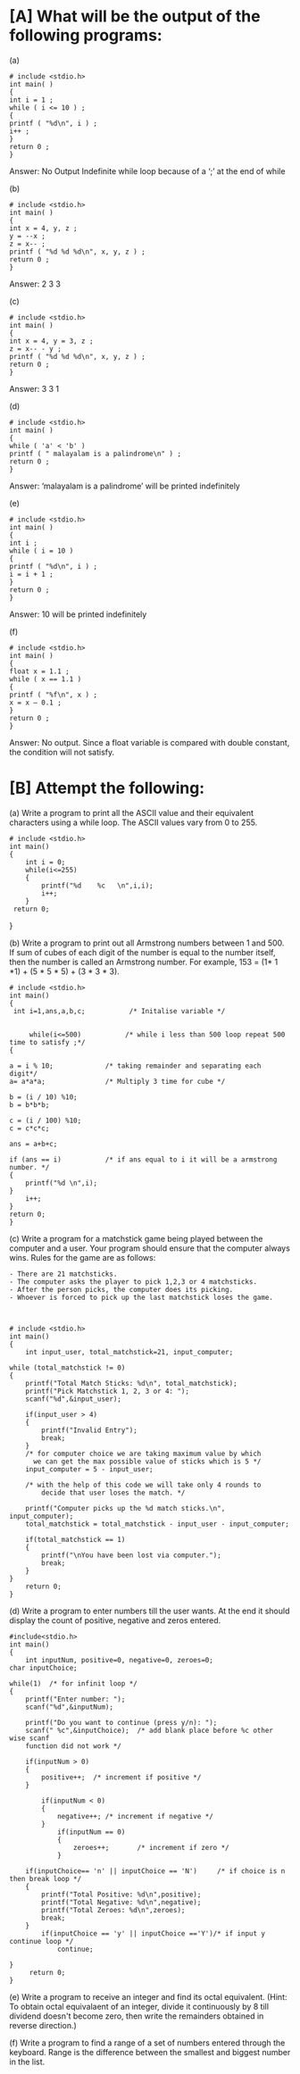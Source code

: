 # [A] What will be the output of the following programs:

(a) 

    # include <stdio.h>
    int main( )
    {
    int i = 1 ;
    while ( i <= 10 ) ;
    {
    printf ( "%d\n", i ) ;
    i++ ;
    }
    return 0 ;
    }

Answer: No Output Indefinite while loop because of a ‘;’ at the end of while

(b)

    # include <stdio.h>
    int main( )
    {
    int x = 4, y, z ;
    y = --x ;
    z = x-- ;
    printf ( "%d %d %d\n", x, y, z ) ;
    return 0 ;
    }

Answer: 2 3 3


(c)

    # include <stdio.h>
    int main( )
    {
    int x = 4, y = 3, z ;
    z = x-- - y ;
    printf ( "%d %d %d\n", x, y, z ) ;
    return 0 ;
    }

Answer: 3 3 1


(d)

    # include <stdio.h>
    int main( )
    {
    while ( 'a' < 'b' )
    printf ( " malayalam is a palindrome\n" ) ;
    return 0 ;
    }

Answer: ‘malayalam is a palindrome’ will be printed indefinitely


(e)

    # include <stdio.h>
    int main( )
    {
    int i ;
    while ( i = 10 )
    {
    printf ( "%d\n", i ) ;
    i = i + 1 ;
    }
    return 0 ;
    }

Answer: 10 will be printed indefinitely


(f)

    # include <stdio.h>
    int main( )
    {
    float x = 1.1 ;
    while ( x == 1.1 )
    {
    printf ( "%f\n", x ) ;
    x = x – 0.1 ;
    }
    return 0 ;
    }

Answer: No output. Since a float variable is compared with double constant, the condition will not satisfy.

# [B] Attempt the following:

(a) Write a program to print all the ASCII value and their equivalent 
    characters using a while loop. The ASCII values vary from 0 to 255.


    # include <stdio.h>
    int main()
    {
        int i = 0;
        while(i<=255)
        {
            printf("%d    %c   \n",i,i);
            i++;
        }
     return 0;
}
           

(b) Write a program to print out all Armstrong numbers between 1 and 500. If sum of 
    cubes of each digit of the number is equal to the number itself, then the number is called an Armstrong number. For example, 153 = (1* 1 *1) + (5 * 5 * 5) + (3 * 3 * 3).



    # include <stdio.h>
    int main()
    {
     int i=1,ans,a,b,c;           /* Initalise variable */
   
   
         while(i<=500)           /* while i less than 500 loop repeat 500 time to satisfy ;*/
    {

    a = i % 10;             /* taking remainder and separating each digit*/
    a= a*a*a;               /* Multiply 3 time for cube */

    b = (i / 10) %10;       
    b = b*b*b;

    c = (i / 100) %10;
    c = c*c*c;

    ans = a+b+c;

    if (ans == i)           /* if ans equal to i it will be a armstrong number. */
    {
        printf("%d \n",i);
    }
        i++;
    }
    return 0;
    }



(c) Write a program for a matchstick game being played between the computer and a 
    user. Your program should ensure that the computer always wins. Rules for the 
    game are as follows:

                 
    - There are 21 matchsticks.
    - The computer asks the player to pick 1,2,3 or 4 matchsticks.
    - After the person picks, the computer does its picking.
    - Whoever is forced to pick up the last matchstick loses the game. 



    # include <stdio.h>
    int main()
    {
        int input_user, total_matchstick=21, input_computer;

    while (total_matchstick != 0)
    {
        printf("Total Match Sticks: %d\n", total_matchstick);
        printf("Pick Matchstick 1, 2, 3 or 4: ");
        scanf("%d",&input_user);

        if(input_user > 4)
        {
            printf("Invalid Entry");
            break;
        }
        /* for computer choice we are taking maximum value by which
          we can get the max possible value of sticks which is 5 */
        input_computer = 5 - input_user;
        
        /* with the help of this code we will take only 4 rounds to 
            decide that user loses the match. */
        
        printf("Computer picks up the %d match sticks.\n", input_computer);
        total_matchstick = total_matchstick - input_user - input_computer;
        
        if(total_matchstick == 1)
        {
            printf("\nYou have been lost via computer.");
            break;
        }
    }
        return 0;
    }



(d) Write a program to enter numbers till the user wants. At the end it should 
    display the count of positive, negative and zeros entered.


    #include<stdio.h>
    int main()
    {
        int inputNum, positive=0, negative=0, zeroes=0;
    char inputChoice;

    while(1)  /* for infinit loop */
    {
        printf("Enter number: ");
        scanf("%d",&inputNum);

        printf("Do you want to continue (press y/n): ");
        scanf(" %c",&inputChoice);  /* add blank place before %c other wise scanf
        function did not work */

        if(inputNum > 0)
        {
            positive++;  /* increment if positive */
        }

            if(inputNum < 0)
            {
                negative++; /* increment if negative */
            }
                if(inputNum == 0)
                {
                    zeroes++;       /* increment if zero */
                }

        if(inputChoice== 'n' || inputChoice == 'N')     /* if choice is n then break loop */
        {
            printf("Total Positive: %d\n",positive);
            printf("Total Negative: %d\n",negative);
            printf("Total Zeroes: %d\n",zeroes);
            break;    
        }
            if(inputChoice == 'y' || inputChoice =='Y')/* if input y continue loop */
                continue;

    }
         return 0;
    }




(e) Write a program to receive an integer and find its octal equivalent. 
    (Hint: To obtain octal equivalaent of an integer, divide it continuously
    by 8 till dividend doesn't become zero, then write the remainders obtained
    in reverse direction.)














(f) Write a program to find a range of a set of numbers entered through the keyboard.
    Range is the difference between the smallest and biggest number in the list.






    


